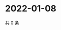 # 2022-01-08

共 0 条

<!-- BEGIN WEIBO -->
<!-- 最后更新时间 Sat Jan 08 2022 23:12:01 GMT+0800 (China Standard Time) -->

<!-- END WEIBO -->
